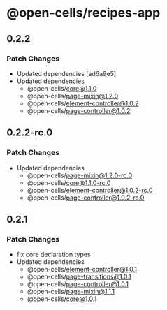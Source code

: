 # @open-cells/recipes-app

## 0.2.2

### Patch Changes

- Updated dependencies [ad6a9e5]
- Updated dependencies
  - @open-cells/core@1.1.0
  - @open-cells/page-mixin@1.2.0
  - @open-cells/element-controller@1.0.2
  - @open-cells/page-controller@1.0.2

## 0.2.2-rc.0

### Patch Changes

- Updated dependencies
  - @open-cells/page-mixin@1.2.0-rc.0
  - @open-cells/core@1.1.0-rc.0
  - @open-cells/element-controller@1.0.2-rc.0
  - @open-cells/page-controller@1.0.2-rc.0

## 0.2.1

### Patch Changes

- fix core declaration types
- Updated dependencies
  - @open-cells/element-controller@1.0.1
  - @open-cells/page-transitions@1.0.1
  - @open-cells/page-controller@1.0.1
  - @open-cells/page-mixin@1.1.1
  - @open-cells/core@1.0.1
